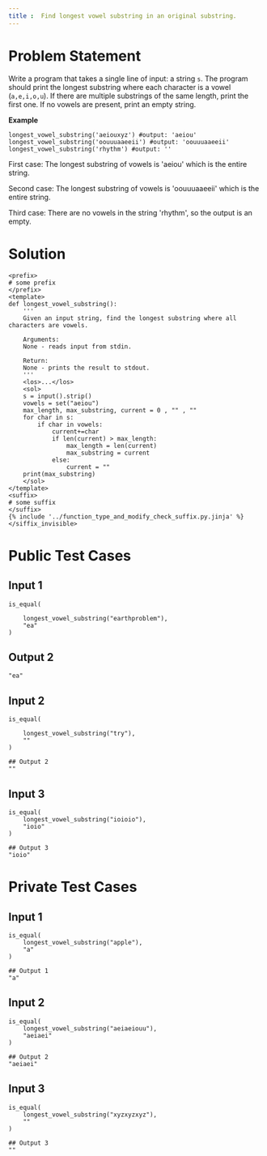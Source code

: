 ```yaml
---
title :  Find longest vowel substring in an original substring.
---
```


# Problem Statement
Write a program that takes a single line of input: a string `s`. The program should print the longest substring where each character is a vowel (`a,e,i,o,u`). If there are multiple substrings of the same length, print the first one. If no vowels are present, print an empty string.

**Example**
```
longest_vowel_substring('aeiouxyz') #output: 'aeiou'
longest_vowel_substring('oouuuaaeeii') #output: 'oouuuaaeeii'
longest_vowel_substring('rhythm') #output: ''
```

First case: The longest substring of vowels is 'aeiou' which is the entire string.

Second case: The longest substring of vowels is 'oouuuaaeeii' which is the entire string.

Third case: There are no vowels in the string 'rhythm', so the output is an empty.


# Solution
```py3 test.py -r 'python test.py'
<prefix>
# some prefix
</prefix>
<template>
def longest_vowel_substring():
    '''
    Given an input string, find the longest substring where all characters are vowels.

    Arguments:
    None - reads input from stdin.

    Return:
    None - prints the result to stdout.
    '''
    <los>...</los>
    <sol>
    s = input().strip()
    vowels = set("aeiou")
    max_length, max_substring, current = 0 , "" , ""
    for char in s: 
        if char in vowels:
            current+=char
            if len(current) > max_length:
                max_length = len(current)
                max_substring = current
            else:
                current = ""
    print(max_substring)
    </sol>
</template>
<suffix>
# some suffix
</suffix>
{% include '../function_type_and_modify_check_suffix.py.jinja' %}
</siffix_invisible>
```


# Public Test Cases

## Input 1
```
is_equal(
    
    longest_vowel_substring("earthproblem"),
    "ea"
)

```

## Output 2
```
"ea"
```

## Input 2

```
is_equal(
    
    longest_vowel_substring("try"),
    ""
)
```

```
## Output 2
""
```

## Input 3
```
is_equal(
    longest_vowel_substring("ioioio"),
    "ioio"
)
```

```
## Output 3
"ioio"
```


# Private Test Cases
## Input 1
```
is_equal(
    longest_vowel_substring("apple"),
    "a"
)
```

```
## Output 1
"a"
```

## Input 2
```
is_equal(
    longest_vowel_substring("aeiaeiouu"),
    "aeiaei"
)
```

```
## Output 2
"aeiaei"
```


## Input 3
```
is_equal(
    longest_vowel_substring("xyzxyzxyz"),
    ""
)
```

```
## Output 3
""
```

